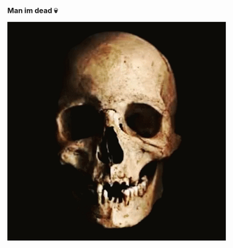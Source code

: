 ### Man im dead 💀

![quid](https://raw.githubusercontent.com/PogRandom/PogRandom/main/man%20im%20dead.gif)
